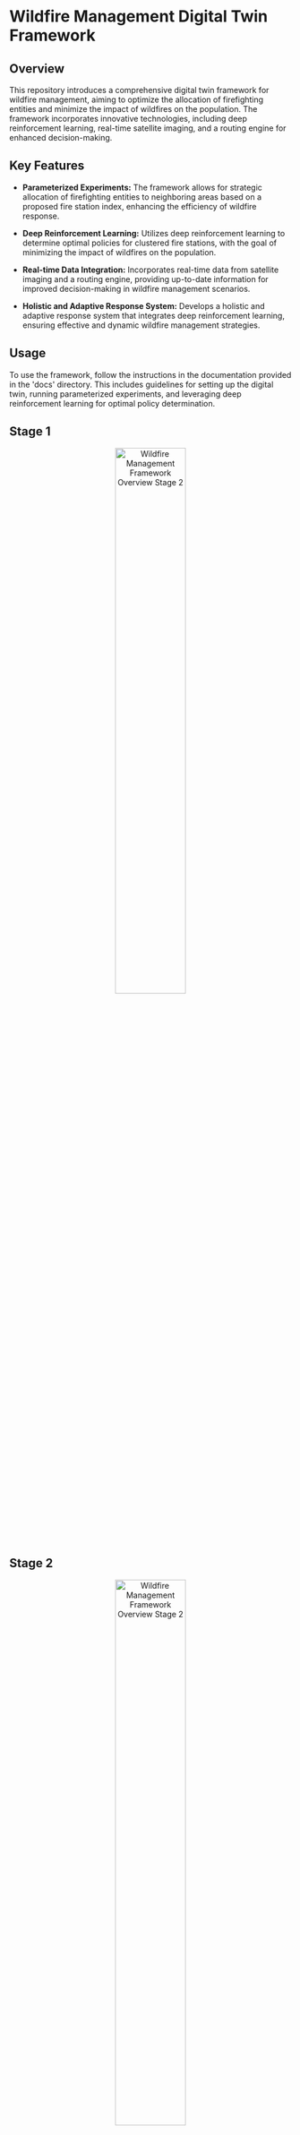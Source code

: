 
# Wildfire Management Digital Twin Framework

## Overview

This repository introduces a comprehensive digital twin framework for wildfire management, aiming to optimize the allocation of firefighting entities and minimize the impact of wildfires on the population. The framework incorporates innovative technologies, including deep reinforcement learning, real-time satellite imaging, and a routing engine for enhanced decision-making.

## Key Features

- **Parameterized Experiments:** The framework allows for strategic allocation of firefighting entities to neighboring areas based on a proposed fire station index, enhancing the efficiency of wildfire response.

- **Deep Reinforcement Learning:** Utilizes deep reinforcement learning to determine optimal policies for clustered fire stations, with the goal of minimizing the impact of wildfires on the population.

- **Real-time Data Integration:** Incorporates real-time data from satellite imaging and a routing engine, providing up-to-date information for improved decision-making in wildfire management scenarios.

- **Holistic and Adaptive Response System:** Develops a holistic and adaptive response system that integrates deep reinforcement learning, ensuring effective and dynamic wildfire management strategies.

## Usage

To use the framework, follow the instructions in the documentation provided in the 'docs' directory. This includes guidelines for setting up the digital twin, running parameterized experiments, and leveraging deep reinforcement learning for optimal policy determination.


## Stage 1
<div align="center">
  <a href="https://youtu.be/vVTLdvKKL_E">
    <img  alt="Wildfire Management Framework Overview Stage 2" style="width:50%;">
  </a>
</div>


## Stage 2
<div align="center">
  <a href="https://www.youtube.com/watch?v=QCFEepq0dFw">
    <img alt="Wildfire Management Framework Overview Stage 2" style="width:50%;">
  </a>
</div>

## Getting Started

Clone the repository to your local machine:

```bash
git clone https://github.com/josetup123/Advanced_Simulation_Paper.git
cd wildfire-management-digital-twin
```

## Research Paper

<!-- [get the PDF]({{ site.url }}Latex/main.pdf) -->

https://drive.google.com/file/d/1lsHO2JNt7FeSHVg7-EQd4wqf2incnyRB/view?usp=sharing

<!-- https://docs.google.com/viewer?url=1lsHO2JNt7FeSHVg7-EQd4wqf2incnyRB -->
<!-- [embed]Latex/main.pdf[/embed] -->


## Additional Commands
```bash
docker run --name mysql -d     -p3306:3306     -eMYSQL_ROOT_PASSWORD=ilab301    --restart unless-stopped    mysql:8

I've created this database for the simulation project "root@smartshots.ise.utk.edu:3306" with password ilab301. My data is now being pushed to this database once the python script is executed.








OSMR

docker run -t -v /home/ilab/osmr:/data osrm/osrm-backend osrm-extract -p /opt/car.lua /data/north-america-latest.osm.pbf


docker run -t -v /home/ilab/osmr:/data osrm/osrm-backend osrm-partition /data/north-america-latest.osrm
docker run -t -v /home/ilab/osmr:/data osrm/osrm-backend osrm-customize /data/north-america-latest.osrm




docker run --name osrm -t -i -p 5000:5000 -v c:/docker:/data osrm/osrm-backend osrm-routed --algorithm mld /data/berlin-latest.osrm


curl "http://smartshots.ise.utk.edu:5000/route/v1/driving/13.388860,52.517037;13.385983,52.496891?steps=true"


docker start osrm






